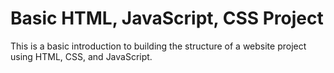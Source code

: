 # Basic HTML, JavaScript, CSS Project

This is a basic introduction to building the structure of a website project using HTML, CSS, and JavaScript.
